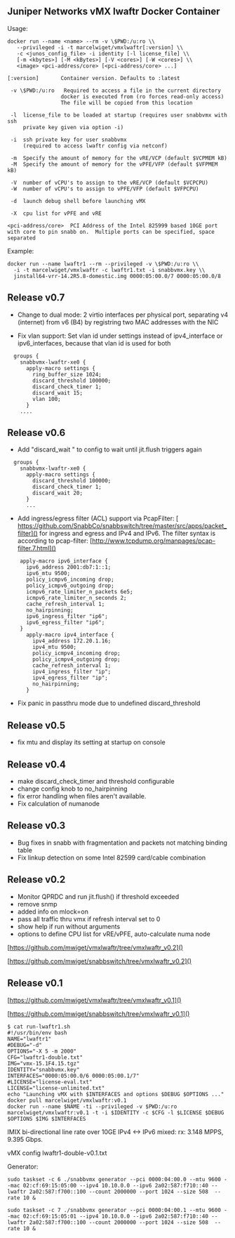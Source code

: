 ## Juniper Networks vMX lwaftr Docker Container

Usage:

```
docker run --name <name> --rm -v \$PWD:/u:ro \\
   --privileged -i -t marcelwiget/vmxlwaftr[:version] \\
   -c <junos_config_file> -i identity [-l license_file] \\
   [-m <kbytes>] [-M <kBytes>] [-V <cores>] [-W <cores>] \\
   <image> <pci-address/core> [<pci-address/core> ...]

[:version]       Container version. Defaults to :latest

 -v \$PWD:/u:ro   Required to access a file in the current directory
                 docker is executed from (ro forces read-only access)
                 The file will be copied from this location

 -l  license_file to be loaded at startup (requires user snabbvmx with ssh
     private key given via option -i)

 -i  ssh private key for user snabbvmx 
     (required to access lwaftr config via netconf)

 -m  Specify the amount of memory for the vRE/VCP (default $VCPMEM kB)
 -M  Specify the amount of memory for the vPFE/VFP (default $VFPMEM kB)

 -V  number of vCPU's to assign to the vRE/VCP (default $VCPCPU)
 -W  number of vCPU's to assign to vPFE/VFP (default $VFPCPU)

 -d  launch debug shell before launching vMX

 -X  cpu list for vPFE and vRE

<pci-address/core>  PCI Address of the Intel 825999 based 10GE port with core to pin snabb on.  Multiple ports can be specified, space separated
```

Example:

```
docker run --name lwaftr1 --rm --privileged -v \$PWD:/u:ro \\
  -i -t marcelwiget/vmxlwaftr -c lwaftr1.txt -i snabbvmx.key \\
  jinstall64-vrr-14.2R5.8-domestic.img 0000:05:00.0/7 0000:05:00.0/8
```

## Release v0.7

- Change to dual mode: 2 virtio interfaces per physical port, separating
  v4 (internet) from v6 (B4) by registring two MAC addresses with the NIC

- Fix vlan support: Set vlan id under settings instead of ipv4_interface or
  ipv6_interfaces, because that vlan id is used for both

```
  groups {
    snabbvmx-lwaftr-xe0 {
      apply-macro settings {
        ring_buffer_size 1024;
        discard_threshold 100000;
        discard_check_timer 1;
        discard_wait 15;
        vlan 100;
      }
    ....
```

## Release v0.6

- Add "discard_wait <seconds>" to config to wait until jit.flush triggers again

```
  groups {
    snabbvmx-lwaftr-xe0 {
      apply-macro settings {
        discard_threshold 100000;
        discard_check_timer 1;
        discard_wait 20;
      }
      ...
   ```
     

- Add ingress/egress filter (ACL) support via PcapFilter:
[ https://github.com/SnabbCo/snabbswitch/tree/master/src/apps/packet_filter]()
  for ingress and egress and IPv4 and IPv6. The filter syntax is according
    to pcap-filter: [http://www.tcpdump.org/manpages/pcap-filter.7.html]()
    
```
    apply-macro ipv6_interface {
      ipv6_address 2001:db7:1::1;
      ipv6_mtu 9500;
      policy_icmpv6_incoming drop;
      policy_icmpv6_outgoing drop;
      icmpv6_rate_limiter_n_packets 6e5;
      icmpv6_rate_limiter_n_seconds 2;
      cache_refresh_interval 1;
      no_hairpinning;
      ipv6_ingress_filter "ip6";
      ipv6_egress_filter "ip6";
    }
      apply-macro ipv4_interface {
        ipv4_address 172.20.1.16;
        ipv4_mtu 9500;
        policy_icmpv4_incoming drop;
        policy_icmpv4_outgoing drop;
        cache_refresh_interval 1;
        ipv4_ingress_filter "ip";
        ipv4_egress_filter "ip";
        no_hairpinning;
      }
```

- Fix panic in passthru mode due to undefined discard_threshold

## Release v0.5

- fix mtu and display its setting at startup on console

## Release v0.4

- make discard_check_timer and threshold configurable
- change config knob to no_hairpinning
- fix error handling when files aren't available.
- Fix calculation of numanode

## Release v0.3

- Bug fixes in snabb with fragmentation and packets not matching binding table
- Fix linkup detection on some Intel 82599 card/cable combination 

## Release v0.2

- Monitor QPRDC and run jit.flush() if threshold exceeded
- remove snmp
- added info on mlock=on
- pass all traffic thru vmx if refresh interval set to 0
- show help if run without arguments
- options to define CPU list for vRE/vPFE, auto-calculate numa node

[https://github.com/mwiget/vmxlwaftr/tree/vmxlwaftr_v0.2]()

[https://github.com/mwiget/snabbswitch/tree/vmxlwaftr_v0.2]()

## Release v0.1

[https://github.com/mwiget/vmxlwaftr/tree/vmxlwaftr_v0.1]()

[https://github.com/mwiget/snabbswitch/tree/vmxlwaftr_v0.1]()

```
$ cat run-lwaftr1.sh
#!/usr/bin/env bash
NAME="lwaftr1"
#DEBUG="-d"
OPTIONS="-X 5 -m 2000"
CFG="lwaftr1-double.txt"
IMG="vmx-15.1F4.15.tgz"
IDENTITY="snabbvmx.key"
INTERFACES="0000:05:00.0/6 0000:05:00.1/7"
#LICENSE="license-eval.txt"
LICENSE="license-unlimited.txt"
echo "Launching vMX with $INTERFACES and options $DEBUG $OPTIONS ..."
docker pull marcelwiget/vmxlwaftr:v0.1
docker run --name $NAME -ti --privileged -v $PWD:/u:ro marcelwiget/vmxlwaftr:v0.1 -t -i $IDENTITY -c $CFG -l $LICENSE $DEBUG $OPTIONS $IMG $INTERFACES

```


IMIX bi-directional line rate over 10GE IPv4 <-> IPv6 mixed:
rx: 3.148 MPPS, 9.395 Gbps.

vMX config lwaftr1-double-v0.1.txt

Generator:

```
sudo taskset -c 6 ./snabbvmx generator --pci 0000:04:00.0 --mtu 9600 --mac 02:cf:69:15:05:00 --ipv4 10.10.0.0 --ipv6 2a02:587:f710::40 --lwaftr 2a02:587:f700::100 --count 2000000 --port 1024 --size 508  --rate 10 &

sudo taskset -c 7 ./snabbvmx generator --pci 0000:04:00.1 --mtu 9600 --mac 02:cf:69:15:05:01 --ipv4 10.10.0.0 --ipv6 2a02:587:f710::40 --lwaftr 2a02:587:f700::100 --count 2000000 --port 1024 --size 508  --rate 10 &
```

